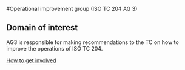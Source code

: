 #Operational improvement group (ISO TC 204 AG 3)

## Domain of interest

AG3 is responsible for making recommendations to the TC on how to improve the operations of ISO TC 204.

[How to get involved](../contact.md)
